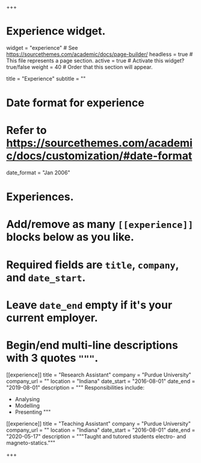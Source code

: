 +++
# Experience widget.
widget = "experience"  # See https://sourcethemes.com/academic/docs/page-builder/
headless = true  # This file represents a page section.
active = true  # Activate this widget? true/false
weight = 40  # Order that this section will appear.

title = "Experience"
subtitle = ""

# Date format for experience
#   Refer to https://sourcethemes.com/academic/docs/customization/#date-format
date_format = "Jan 2006"

# Experiences.
#   Add/remove as many `[[experience]]` blocks below as you like.
#   Required fields are `title`, `company`, and `date_start`.
#   Leave `date_end` empty if it's your current employer.
#   Begin/end multi-line descriptions with 3 quotes `"""`.
[[experience]]
  title = "Research Assistant"
  company = "Purdue University"
  company_url = ""
  location = "Indiana"
  date_start = "2016-08-01"
  date_end = "2019-08-01"
  description = """
  Responsibilities include:
  
  * Analysing 
  * Modelling
  * Presenting
  """

[[experience]]
  title = "Teaching Assistant"
  company = "Purdue University"
  company_url = ""
  location = "Indiana"
  date_start = "2016-08-01"
  date_end = "2020-05-17"
  description = """Taught and tutored students electro- and magneto-statics."""

+++
